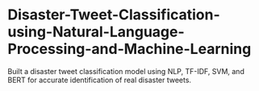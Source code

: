 # Disaster-Tweet-Classification-using-Natural-Language-Processing-and-Machine-Learning
Built a disaster tweet classification model using NLP, TF-IDF, SVM, and BERT for accurate identification of real disaster tweets.
